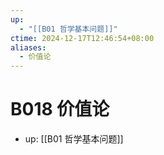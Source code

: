 ```yaml
---
up:
  - "[[B01 哲学基本问题]]"
ctime: 2024-12-17T12:46:54+08:00
aliases:
  - 价值论
---
```


# B018 价值论

- up: [[B01 哲学基本问题]]
